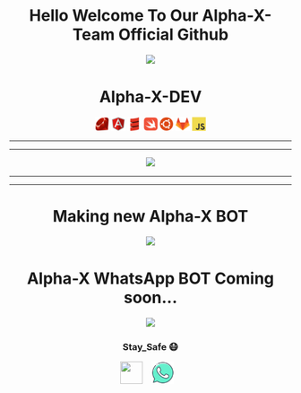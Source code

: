 
<h1 align="center"><b>Hello Welcome To Our Alpha-X-Team Official Github</b> </h1> 

<p align='center'>
  <a href="https://www.python.org/" alt="made-with-python"> <img src="https://github.com/souvikguria98/souvikguria98/blob/master/Hi.gif"width="50" /> </a>
</p>

## <h1 align="center">Alpha-X-DEV</h1>

<!-- programming langs i work-->
<p align="center">
<img src="https://raw.githubusercontent.com/devicons/devicon/master/icons/ruby/ruby-original.svg" width="25px" height="25px"/>
<img src="https://raw.githubusercontent.com/devicons/devicon/master/icons/angularjs/angularjs-original.svg" width="25px" height="25px"/>
<img src="https://raw.githubusercontent.com/devicons/devicon/master/icons/scala/scala-original.svg" width="25px" height="25px"/>
<img src="https://raw.githubusercontent.com/devicons/devicon/master/icons/swift/swift-original.svg" width="25px" height="25px"/>
<img src="https://raw.githubusercontent.com/devicons/devicon/master/icons/ubuntu/ubuntu-plain.svg" width="25px" height="25px"/>
<img src="https://raw.githubusercontent.com/devicons/devicon/master/icons/gitlab/gitlab-original.svg" width="25px" height="25px"/>
<img src="https://raw.githubusercontent.com/devicons/devicon/master/icons/javascript/javascript-original.svg" width="25px" height="25px"/>

  
  
---
 ___
 
<p align="center"><a href="https://github.com/SL-Alpha-X-DEV"><img src="https://telegra.ph/file/c43aa883a1529b9c0e627.jpg" width="400"></a></p>

---
 ___
 
<h1 align="center"><b>Making new Alpha-X BOT</b></h1> 

<p align="center"><a href="https://github.com/SL-Alpha-X-DEV"><img src="https://telegra.ph/file/26a74a9135c705ad9043b.jpg" width="400"></a></p>

<h1 align="center"><b> Alpha-X WhatsApp BOT Coming soon...</b></h1> 
 
<p align="center"><a href="https://github.com/SL-Alpha-X-DEV"><img src="https://telegra.ph/file/e777e3719652fe50378a6.jpg" width="400"></a></p>

<h3 align="center"><b>Stay_Safe 😷 </b></h3>

<p align="center">
<a href="https://t.me/AlphaX_SUPPORT" target="blank"><img align="center" src="https://cdn4.iconfinder.com/data/icons/logos-and-brands/512/335_Telegram_logo-256.png"  height="40" width="40" /></a> &nbsp;&nbsp;
<a href="https://wa.me/94772978164" target="blank"><img align="center" src="https://github.com/SL-Alpha-X/SL-Alpha-X/blob/main/whatsapp.png"  height="40" width="40" /></a> &nbsp;&nbsp;
</p>
